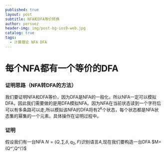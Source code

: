 ```yaml
---
published: true
layout: post
subtitle: NFA和DFA等价转换
author: persuez
header-img: img/post-bg-ios9-web.jpg
catalog: true
tags:
  - 计算理论 NFA DFA
---
```

# 每个NFA都有一个等价的DFA

### 证明思路（NFA转DFA的方法）
我们要证明NFA和DFA等价，因为DFA是NFA的一般化，所以NFA一定可以模拟DFA，因此我们需要做的是用DFA模拟NFA。因为NFA在当前状态读到一个字符后可以有多条路可以走,所以模拟该NFA的DFA将有$2^k$个状态，每个状态都是NFA状态集的幂集的一个元素。具体操作在证明过程中。

### 证明
假设我们有一台NFA $N=(Q, \sum, \delta, q_0, F)$识别语言$A$,现在我们要构造一台DFA $M=(Q^',Q^\')$
